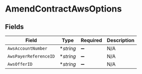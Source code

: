 # AmendContractAwsOptions


## Fields

| Field                 | Type                  | Required              | Description           |
| --------------------- | --------------------- | --------------------- | --------------------- |
| `AwsAccountNumber`    | **string*             | :heavy_minus_sign:    | N/A                   |
| `AwsPayerReferenceID` | **string*             | :heavy_minus_sign:    | N/A                   |
| `AwsOfferID`          | **string*             | :heavy_minus_sign:    | N/A                   |